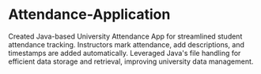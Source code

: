 # Attendance-Application
Created Java-based University Attendance App for streamlined student attendance tracking. Instructors mark attendance, add descriptions, and timestamps are added automatically. Leveraged Java's file handling for efficient data storage and retrieval, improving university data management.
